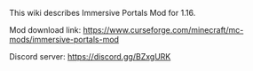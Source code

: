 
This wiki describes Immersive Portals Mod for 1.16.

Mod download link: https://www.curseforge.com/minecraft/mc-mods/immersive-portals-mod

Discord server: https://discord.gg/BZxgURK